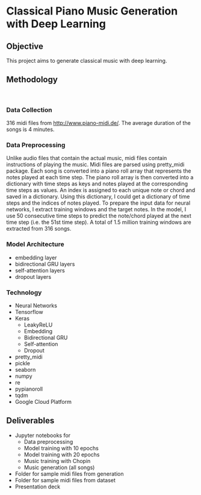 # Classical Piano Music Generation with Deep Learning

## Objective
This project aims to generate classical music with deep learning.
​
## Methodology
​
### Data Collection
316 midi files from http://www.piano-midi.de/. The average duration of the songs is 4 minutes.

### Data Preprocessing
Unlike audio files that contain the actual music, midi files contain instructions of playing the music. Midi files are parsed using pretty_midi package. Each song is converted into a piano roll array that represents the notes played at each time step. The piano roll array is then converted into a dictionary with time steps as keys and notes played at the corresponding time steps as values. An index is assigned to each unique note or chord and saved in a dictionary. Using this dictionary, I could get a dictionary of time steps and the indices of notes played. To prepare the input data for neural networks, I extract training windows and the target notes. In the model, I use 50 consecutive time steps to predict the note/chord played at the next time step (i.e. the 51st time step). A total of 1.5 million training windows are extracted from 316 songs. 

### Model Architecture
- embedding layer 
- bidirectional GRU layers
- self-attention layers
- dropout layers

### Technology
- Neural Networks
- Tensorflow
- Keras
  - LeakyReLU
  - Embedding
  - Bidirectional GRU
  - Self-attention
  - Dropout
- pretty_midi
- pickle 
- seaborn
- numpy
- re
- pypianoroll
- tqdm
- Google Cloud Platform


## Deliverables
- Jupyter notebooks for 
  - Data preprocessing
  - Model training with 10 epochs 
  - Model training with 20 epochs 
  - Music training with Chopin
  - Music generation (all songs)
- Folder for sample midi files from generation
- Folder for sample midi files from dataset 
- Presentation deck